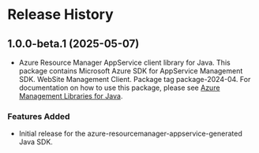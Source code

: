 # Release History

## 1.0.0-beta.1 (2025-05-07)

- Azure Resource Manager AppService client library for Java. This package contains Microsoft Azure SDK for AppService Management SDK. WebSite Management Client. Package tag package-2024-04. For documentation on how to use this package, please see [Azure Management Libraries for Java](https://aka.ms/azsdk/java/mgmt).
### Features Added

- Initial release for the azure-resourcemanager-appservice-generated Java SDK.
